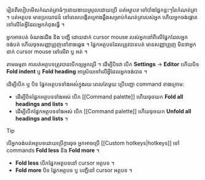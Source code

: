 រៀនពីរបៀបមើលកំណត់ត្រាធំៗដោយងាយស្រួលដោយប្រើ _បត់អត្ថបទ_ ទៅបាំងផ្នែកខ្លះៗនៃកំណត់ត្រា ។ បត់អត្ថបទ មានប្រយោជន៍ នៅពេលបង្កើតគ្រោងឆ្អឹងសម្រាប់កំណត់ត្រារបស់អ្នក ហើយអ្នកចង់ផ្តោតទៅលើតែអ្វីដែលអ្នកកំពុងធ្វើ ។

អ្នកអាចបត់ ចំណងជើង និង បញ្ជី ដោយដាក់ cursor mouse របស់អ្នកនៅពីលើផ្នែកដែលអ្នកចង់បត់ ហើយចុចសញ្ញាព្រួញនៅខាងឆ្វេង ។ ផ្នែកអត្ថបទដែលត្រូវបានបត់ មានសញ្ញាព្រួញ មិនថាអ្នកដាក់ cursor​ mouse នៅលើវា ឬ អត់ ។

តាមធម្មតា ការបត់អត្ថបទត្រូវបានបើកឲ្យអ្នកប្រើ ។​ ដើម្បីបិទវា បើក **Settings** → **Editor** ហើយបិទ **Fold indent** ឬ **Fold heading** អាស្រ័យទៅលើអ្វីដែលអ្នកចង់បាន ។

ដើម្បីបើក ឬ បិទ ផ្នែកអត្ថបទទាំងអស់់ក្នុងរយៈពេលតែមួយ ប្រើបញ្ជា command ខាងក្រោម: 

- ដើម្បីបិទផ្នែកអត្ថបទទាំងអស់ បើក [[Command palette]] ហើយចុចយក **Fold all headings and lists** ។
- ដើម្បីបើកផ្នែកអត្ថបទទាំងអស់ បើក [[Command palette]] ហើយចុចយក **Unfold all headings and lists** ។

> [!tip]
> បើអ្នកចង់បត់អត្ថបទដោយប្រើក្តារចុច អ្នកអាចប្រើ [[Custom hotkeys|hotkeys]] ទៅ commands **Fold less** និង **Fold more** ។
>
> - **Fold less** បើកផ្នែកអត្ថបទនៅ cursor អត្ថបទ ។
> - **Fold more** បិទ ផ្នែកអត្ថបទ ឬ បញ្ជីនៅ cursor អត្ថបទ ។
